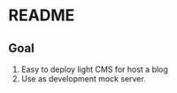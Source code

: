 README
========

Goal
------
1. Easy to deploy light CMS for host a blog
2. Use as development mock server.